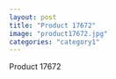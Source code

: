 ```yaml
---
layout: post
title: "Product 17672"
image: "product17672.jpg"
categories: "category1"
---
```

Product 17672
